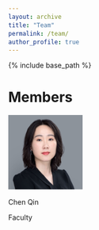 ```yaml
---
layout: archive
title: "Team"
permalink: /team/
author_profile: true
---
```


{% include base_path %}

Members
======
<img src="/images/chen.png" width="150"> 

Chen Qin

Faculty

